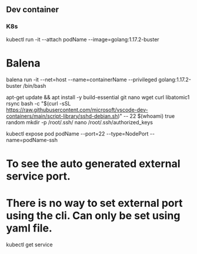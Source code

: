 ## Dev container

### K8s
kubectl run -it --attach podName --image=golang:1.17.2-buster

# Balena
balena run -it --net=host --name=containerName --privileged golang:1.17.2-buster /bin/bash


apt-get update && apt install -y build-essential git nano wget curl libatomic1 rsync
bash -c "$(curl -sSL https://raw.githubusercontent.com/microsoft/vscode-dev-containers/main/script-library/sshd-debian.sh)" -- 22 $(whoami) true random
mkdir -p /root/.ssh/
nano /root/.ssh/authorized_keys


kubectl expose pod podName --port=22 --type=NodePort --name=podName-ssh

# To see the auto generated external service port.
# There is no way to set external port using the cli. Can only be set using yaml file.
kubectl get service
